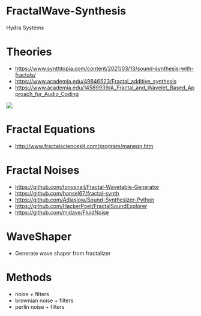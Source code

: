 # FractalWave-Synthesis
Hydra Systems 

# Theories
* https://www.synthtopia.com/content/2021/03/13/sound-synthesis-with-fractals/
* https://www.academia.edu/49846523/Fractal_additive_synthesis
* https://www.academia.edu/14589939/A_Fractal_and_Wavelet_Based_Approach_for_Audio_Coding

<image src="https://external-content.duckduckgo.com/iu/?u=https%3A%2F%2Flh3.googleusercontent.com%2FPWFSe9h_hpyotvvOA4FDiDIYKJBxp6xay7hKTgpeilBhHqjWTxrn5Pk0fLVKbFDa3LeVTdEt7tCkC-bt_ziHUTFfZaMHS-P8KImDchw76DKEkcRfpkXxhf03iHHqWjHUXvo&f=1&nofb=1"></image>
# Fractal Equations
* http://www.fractalsciencekit.com/program/maneqn.htm


# Fractal Noises
* https://github.com/tonysnail/Fractal-Wavetable-Generator
* https://github.com/hansel67/fractal-synth
* https://github.com/Adiaslow/Sound-Synthesizer-Python
* https://github.com/HackerPoet/FractalSoundExplorer
* https://github.com/mjdave/FluidNoise


# WaveShaper
* Generate wave shaper from fractalizer

# Methods
* noise + filters
* brownian noise + filters
* perlin noise + filters
